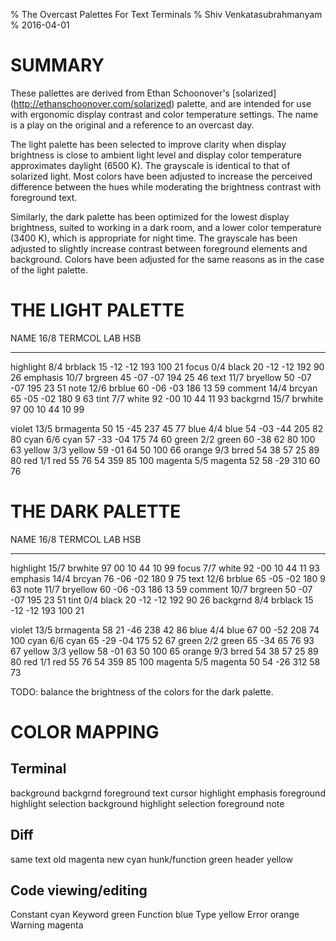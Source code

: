 % The Overcast Palettes For Text Terminals
% Shiv Venkatasubrahmanyam
% 2016-04-01


# SUMMARY

These pallettes are derived from Ethan Schoonover's [solarized]
(http://ethanschoonover.com/solarized) palette, and are intended for use with
ergonomic display contrast and color temperature settings. The name is a play
on the original and a reference to an overcast day.

The light palette has been selected to improve clarity when display brightness
is close to ambient light level and display color temperature approximates
daylight (6500 K). The grayscale is identical to that of solarized light. Most
colors have been adjusted to increase the perceived difference between the hues
while moderating the brightness contrast with foreground text.

Similarly, the dark palette has been optimized for the lowest display
brightness, suited to working in a dark room, and a lower color temperature
(3400 K), which is appropriate for night time. The grayscale has been adjusted
to slightly increase contrast between foreground elements and background.
Colors have been adjusted for the same reasons as in the case of the light
palette.


# THE LIGHT PALETTE

NAME       16/8  TERMCOL    L*A*B       HSB
---------  ----  ---------  ----------  -----------
highlight   8/4  brblack    15 -12 -12  193 100  21
focus       0/4  black      20 -12 -12  192  90  26
emphasis   10/7  brgreen    45 -07 -07  194  25  46
text       11/7  bryellow   50 -07 -07  195  23  51
note       12/6  brblue     60 -06 -03  186  13  59
comment    14/4  brcyan     65 -05 -02  180   9  63
tint        7/7  white      92 -00  10   44  11  93
backgrnd   15/7  brwhite    97  00  10   44  10  99

violet     13/5  brmagenta  50  15 -45  237  45  77
blue        4/4  blue       54 -03 -44  205  82  80
cyan        6/6  cyan       57 -33 -04  175  74  60
green       2/2  green      60 -38  62   80 100  63
yellow      3/3  yellow     59 -01  64   50 100  66
orange      9/3  brred      54  38  57   25  89  80
red         1/1  red        55  76  54  359  85 100
magenta     5/5  magenta    52  58 -29  310  60  76


# THE DARK PALETTE

NAME       16/8  TERMCOL    L*A*B       HSB
---------  ----  ---------  ----------  -----------
highlight  15/7  brwhite    97  00  10   44  10  99
focus       7/7  white      92 -00  10   44  11  93
emphasis   14/4  brcyan     76 -06 -02  180   9  75
text       12/6  brblue     65 -05 -02  180   9  63
note       11/7  bryellow   60 -06 -03  186  13  59
comment    10/7  brgreen    50 -07 -07  195  23  51
tint        0/4  black      20 -12 -12  192  90  26
backgrnd    8/4  brblack    15 -12 -12  193 100  21

violet     13/5  brmagenta  58  21 -46  238  42  86
blue        4/4  blue       67  00 -52  208  74 100
cyan        6/6  cyan       65 -29 -04  175  52  67
green       2/2  green      65 -34  65   76  93  67
yellow      3/3  yellow     58 -01  63   50 100  65
orange      9/3  brred      54  38  57   25  89  80
red         1/1  red        55  76  54  359  85 100
magenta     5/5  magenta    50  54 -26  312  58  73

TODO: balance the brightness of the colors for the dark palette.


# COLOR MAPPING

## Terminal

background  backgrnd
foreground  text
cursor      highlight
emphasis foreground   highlight
selection background  highlight
selection foreground  note

## Diff

same        text
old         magenta
new         cyan
hunk/function  green
header      yellow

## Code viewing/editing

Constant    cyan
Keyword     green
Function    blue
Type        yellow
Error       orange
Warning     magenta
